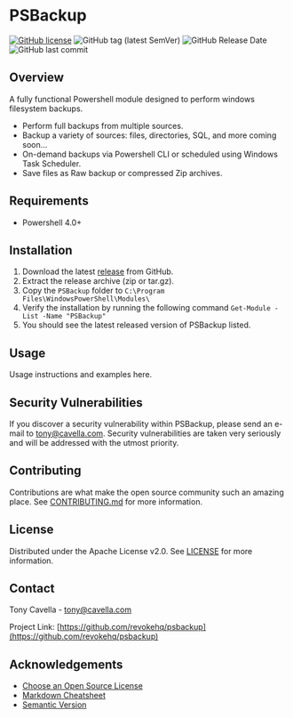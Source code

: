 # PSBackup
<a href="https://github.com/revokeHQ/PSBackup/blob/develop/LICENSE"><img alt="GitHub license" src="https://img.shields.io/github/license/revokehq/psbackup.svg"></a>
<img alt="GitHub tag (latest SemVer)" src="https://img.shields.io/github/tag/revokehq/psbackup.svg?label=version">
<img alt="GitHub Release Date" src="https://img.shields.io/github/release-date/revokehq/psbackup.svg">
<img alt="GitHub last commit" src="https://img.shields.io/github/last-commit/revokehq/psbackup.svg">

## Overview
A fully functional Powershell module designed to perform windows filesystem backups.

- Perform full backups from multiple sources.
- Backup a variety of sources: files, directories, SQL, and more coming soon...
- On-demand backups via Powershell CLI or scheduled using Windows Task Scheduler.
- Save files as Raw backup or compressed Zip archives.

## Requirements

- Powershell 4.0+

## Installation

1. Download the latest [release](https://github.com/revokeHQ/PSBackup/releases) from GitHub.
2. Extract the release archive (zip or tar.gz).
3. Copy the `PSBackup` folder to `C:\Program Files\WindowsPowerShell\Modules\`
4. Verify the installation by running the following command `Get-Module -List -Name "PSBackup"`
5. You should see the latest released version of PSBackup listed.

## Usage

Usage instructions and examples here.

## Security Vulnerabilities

If you discover a security vulnerability within PSBackup, please send an e-mail to [tony@cavella.com](mailto:tony@cavella.com?PSBackup%20Security%20Vulnerability). Security vulnerabilities are taken very seriously and will be addressed with the utmost priority.

## Contributing

Contributions are what make the open source community such an amazing place. See [CONTRIBUTING.md](CONTRIBUTING.md) for more information.

## License

Distributed under the Apache License v2.0. See [LICENSE](LICENSE) for more information.

## Contact

Tony Cavella - tony@cavella.com

Project Link: [https://github.com/revokehq/psbackup](https://github.com/revokehq/psbackup)

<!-- ACKNOWLEDGEMENTS -->
## Acknowledgements
* [Choose an Open Source License](https://choosealicense.com)
* [Markdown Cheatsheet](https://github.com/adam-p/markdown-here/wiki/Markdown-Cheatsheet)
* [Semantic Version](https://semver.org)
